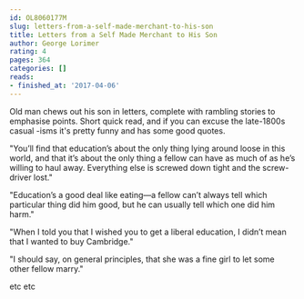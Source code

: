 ```yaml
---
id: OL8060177M
slug: letters-from-a-self-made-merchant-to-his-son
title: Letters from a Self Made Merchant to His Son
author: George Lorimer
rating: 4
pages: 364
categories: []
reads:
- finished_at: '2017-04-06'
---
```

Old man chews out his son in letters, complete with rambling stories to emphasise points. Short quick read, and if you can excuse the late-1800s casual -isms it's pretty funny and has some good quotes.

 "You’ll find that education’s about the only thing lying around loose in this world, and that it’s about the only thing a fellow can have as much of as he’s willing to haul away. Everything else is screwed down tight and the screw-driver lost."

"Education’s a good deal like eating—a fellow can’t always tell which particular thing did him good, but he can usually tell which one did him harm."

"When I told you that I wished you to get a liberal education, I didn’t mean that I wanted to buy Cambridge."

"I should say, on general principles, that she was a fine girl to let some other fellow marry."

etc etc
